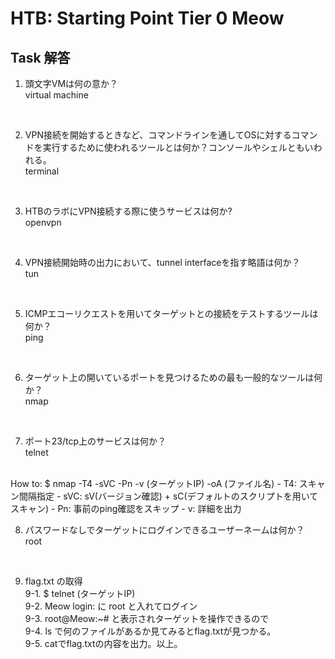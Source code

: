 # HTB: Starting Point Tier 0 Meow

## Task 解答

1. 頭文字VMは何の意か？  
virtual machine  
<br>

2. VPN接続を開始するときなど、コマンドラインを通してOSに対するコマンドを実行するために使われるツールとは何か？コンソールやシェルともいわれる。  
terminal
<br>

3. HTBのラボにVPN接続する際に使うサービスは何か?  
openvpn
<br>

4. VPN接続開始時の出力において、tunnel interfaceを指す略語は何か？  
tun
<br>

5. ICMPエコーリクエストを用いてターゲットとの接続をテストするツールは何か？  
ping
<br>

6. ターゲット上の開いているポートを見つけるための最も一般的なツールは何か？  
nmap
<br>

7. ポート23/tcp上のサービスは何か？  
telnet  
<br>
How to:  
  $ nmap -T4 -sVC -Pn -v (ターゲットIP) -oA (ファイル名)  
  - T4: スキャン間隔指定  
  - sVC: sV(バージョン確認) + sC(デフォルトのスクリプトを用いてスキャン)  
  - Pn: 事前のping確認をスキップ  
  - v: 詳細を出力
<br>
  
8. パスワードなしでターゲットにログインできるユーザーネームは何か？  
root
<br>
  
9. flag.txt の取得  
9-1. $ telnet (ターゲットIP)  
9-2. Meow login: に root と入れてログイン  
9-3. root@Meow:~# と表示されターゲットを操作できるので  
9-4. ls で何のファイルがあるか見てみるとflag.txtが見つかる。  
9-5. catでflag.txtの内容を出力。以上。

